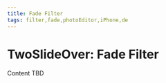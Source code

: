 ```yaml
---
title: Fade Filter
tags: filter,fade,photoEditor,iPhone,de
---
```


# TwoSlideOver: Fade Filter

Content TBD

